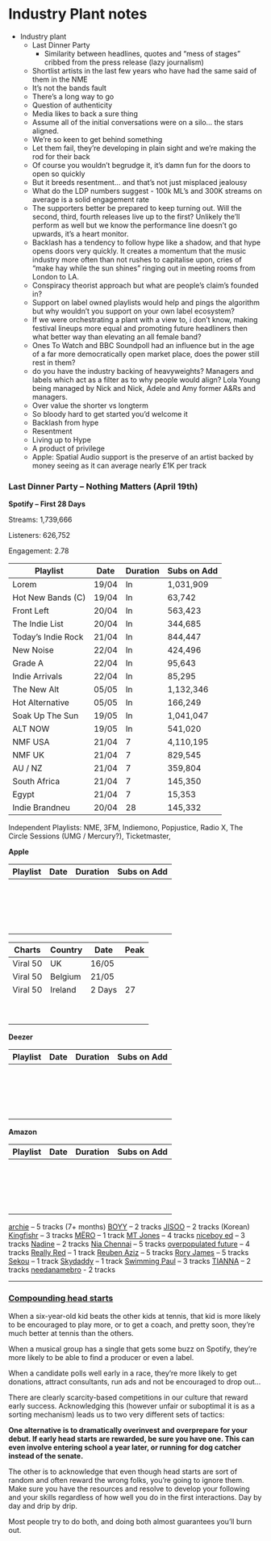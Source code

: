 # Industry Plant notes

- Industry plant
    - Last Dinner Party
        - Similarity between headlines, quotes and “mess of stages” cribbed from the press release (lazy journalism)
    - Shortlist artists in the last few years who have had the same said of them in the NME
    - It’s not the bands fault
    - There’s a long way to go
    - Question of authenticity
    - Media likes to back a sure thing
    - Assume all of the initial conversations were on a silo… the stars aligned.
    - We’re so keen to get behind something
    - Let them fail, they’re developing in plain sight and we’re making the rod for their back
    - Of course you wouldn’t begrudge it, it’s damn fun for the doors to open so quickly
    - But it breeds resentment… and that’s not just misplaced jealousy
    - What do the LDP numbers suggest - 100k ML’s and 300K streams on average is a solid engagement rate
    - The supporters better be prepared to keep turning out. Will the second, third, fourth releases live up to the first? Unlikely the’ll perform as well but we know the performance line doesn’t go upwards, it’s a heart monitor.
    - Backlash has a tendency to follow hype like a shadow, and that hype opens doors very quickly. It creates a momentum that the music industry more often than not rushes to capitalise upon, cries of “make hay while the sun shines” ringing out in meeting rooms from London to LA.
    - Conspiracy theorist approach but what are people’s claim’s founded in?
    - Support on label owned playlists would help and pings the algorithm but why wouldn’t you support on your own label ecosystem?
    - If we were orchestrating a plant with a view to, i don’t know, making festival lineups more equal and promoting future headliners then what better way than elevating an all female band?
    - Ones To Watch and BBC Soundpoll had an influence but in the age of a far more democratically open market place, does the power still rest in them?
    - do you have the industry backing of heavyweights? Managers and labels which act as a filter as to why people would align? Lola Young being managed by Nick and Nick, Adele and Amy former A&Rs and managers.
    - Over value the shorter vs longterm
    - So bloody hard to get started you’d welcome it
    - Backlash from hype
    - Resentment
    - Living up to Hype
    - A product of privilege
    - Apple: Spatial Audio support is the preserve of an artist backed by money seeing as it can average nearly £1K per track

### Last Dinner Party – Nothing Matters (April 19th)

**Spotify – First 28 Days**

Streams: 1,739,666

Listeners: 626,752

Engagement: 2.78

| **Playlist** | **Date** | **Duration**  | **Subs on Add** |
| --- | --- | --- | --- |
| Lorem | 19/04 | In | 1,031,909 |
| Hot New Bands (C) | 19/04 | In | 63,742 |
| Front Left | 20/04 | In | 563,423 |
| The Indie List | 20/04 | In | 344,685 |
| Today’s Indie Rock | 21/04 | In | 844,447 |
| New Noise | 22/04 | In | 424,496 |
| Grade A | 22/04 | In | 95,643 |
| Indie Arrivals | 22/04 | In | 85,295 |
| The New Alt | 05/05 | In | 1,132,346 |
| Hot Alternative | 05/05 | In | 166,249 |
| Soak Up The Sun | 19/05 | In | 1,041,047 |
| ALT NOW | 19/05 | In | 541,020 |
| NMF USA | 21/04 | 7 | 4,110,195 |
| NMF UK | 21/04 | 7 | 829,545 |
| AU / NZ | 21/04 | 7 | 359,804 |
| South Africa | 21/04 | 7 | 145,350 |
| Egypt | 21/04 | 7 | 15,353 |
| Indie Brandneu | 20/04 | 28 | 145,332 |

Independent Playlists: NME, 3FM, Indiemono, Popjustice, Radio X, The Circle Sessions (UMG / Mercury?), Ticketmaster, 

**Apple**

| **Playlist** | **Date** | **Duration**  | **Subs on Add** |
| --- | --- | --- | --- |
|  |  |  |  |
|  |  |  |  |
|  |  |  |  |
|  |  |  |  |
|  |  |  |  |
|  |  |  |  |
|  |  |  |  |
|  |  |  |  |
|  |  |  |  |
|  |  |  |  |
|  |  |  |  |
|  |  |  |  |
|  |  |  |  |
|  |  |  |  |
|  |  |  |  |
|  |  |  |  |
|  |  |  |  |
|  |  |  |  |

| **Charts** | **Country** | **Date** | **Peak** |
| --- | --- | --- | --- |
| Viral 50 | UK | 16/05 |  |
| Viral 50 | Belgium | 21/05 |  |
| Viral 50 | Ireland | 2 Days | 27 |
|  |  |  |  |
|  |  |  |  |
|  |  |  |  |
|  |  |  |  |
|  |  |  |  |
|  |  |  |  |
|  |  |  |  |
|  |  |  |  |
|  |  |  |  |

**Deezer**

| **Playlist** | **Date** | **Duration**  | **Subs on Add** |
| --- | --- | --- | --- |
|  |  |  |  |
|  |  |  |  |
|  |  |  |  |
|  |  |  |  |
|  |  |  |  |
|  |  |  |  |
|  |  |  |  |
|  |  |  |  |
|  |  |  |  |
|  |  |  |  |
|  |  |  |  |
|  |  |  |  |
|  |  |  |  |
|  |  |  |  |
|  |  |  |  |
|  |  |  |  |
|  |  |  |  |
|  |  |  |  |

**Amazon**

| **Playlist** | **Date** | **Duration**  | **Subs on Add** |
| --- | --- | --- | --- |
|  |  |  |  |
|  |  |  |  |
|  |  |  |  |
|  |  |  |  |
|  |  |  |  |
|  |  |  |  |
|  |  |  |  |
|  |  |  |  |
|  |  |  |  |
|  |  |  |  |
|  |  |  |  |
|  |  |  |  |
|  |  |  |  |
|  |  |  |  |
|  |  |  |  |
|  |  |  |  |
|  |  |  |  |
|  |  |  |  |

[archie](https://app.chartmetric.com/artist/9568477/tracks) – 5 tracks (7+ months)
[BOYY](https://app.chartmetric.com/artist?id=10445903#tracksStats) – 2 tracks
[JISOO](https://app.chartmetric.com/artist?id=10368856#tracksStats) – 2 tracks (Korean)
[Kingfishr](https://app.chartmetric.com/artist/9583229/tracks) – 3 tracks
[MËRO](https://app.chartmetric.com/artist?id=10445902#aboutArtist) – 1 track
[MT Jones](https://app.chartmetric.com/artist/9966992/tracks) – 4 tracks
[niceboy ed](https://app.chartmetric.com/artist?id=9673237#tracksStats) – 3 tracks
[Nadine](https://app.chartmetric.com/artist/10460488/tracks) – 2 tracks
[Nia Chennai](https://app.chartmetric.com/artist/9900511/tracks) – 5 tracks
[overpopulated future](https://app.chartmetric.com/artist?id=10391787#tracksStats) – 4 tracks
[Really Red](https://app.chartmetric.com/artist?id=10367939#tracksStats) – 1 track
[Reuben Aziz](https://app.chartmetric.com/artist?id=10253293#tracksStats) – 5 tracks
[Rory James](https://app.chartmetric.com/artist?id=9952371#tracksStats) – 5 tracks
[Sekou](https://app.chartmetric.com/artist/10528814/tracks) – 1 track
[Skydaddy](https://app.chartmetric.com/artist/10529409/tracks) – 1 track
[Swimming Paul](https://app.chartmetric.com/artist/10369729/tracks) – 3 tracks
[TIANNA](https://app.chartmetric.com/artist/10529410/tracks) – 2 tracks
[needanamebro](https://app.chartmetric.com/artist?id=10439326#tracksStats) - 2 tracks

---

### [Compounding head starts](https://p.feedblitz.com/r3.asp?l=208964135&f=1081591&c=12036662&u=123476380)

When a six-year-old kid beats the other kids at tennis, that kid is more likely to be encouraged to play more, or to get a coach, and pretty soon, they’re much better at tennis than the others.

When a musical group has a single that gets some buzz on Spotify, they’re more likely to be able to find a producer or even a label.

When a candidate polls well early in a race, they’re more likely to get donations, attract consultants, run ads and not be encouraged to drop out…

There are clearly scarcity-based competitions in our culture that reward early success. Acknowledging this (however unfair or suboptimal it is as a sorting mechanism) leads us to two very different sets of tactics:

**One alternative is to dramatically overinvest and overprepare for your debut. If early head starts are rewarded, be sure you have one. This can even involve entering school a year later, or running for dog catcher instead of the senate.**

The other is to acknowledge that even though head starts are sort of random and often reward the wrong folks, you’re going to ignore them. Make sure you have the resources and resolve to develop your following and your skills regardless of how well you do in the first interactions. Day by day and drip by drip.

Most people try to do both, and doing both almost guarantees you’ll burn out.